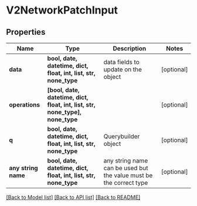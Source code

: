# V2NetworkPatchInput


## Properties
Name | Type | Description | Notes
------------ | ------------- | ------------- | -------------
**data** | **bool, date, datetime, dict, float, int, list, str, none_type** | data fields to update on the object | [optional] 
**operations** | **[bool, date, datetime, dict, float, int, list, str, none_type], none_type** |  | [optional] 
**q** | **bool, date, datetime, dict, float, int, list, str, none_type** | Querybuilder object | [optional] 
**any string name** | **bool, date, datetime, dict, float, int, list, str, none_type** | any string name can be used but the value must be the correct type | [optional]

[[Back to Model list]](../README.md#documentation-for-models) [[Back to API list]](../README.md#documentation-for-api-endpoints) [[Back to README]](../README.md)


